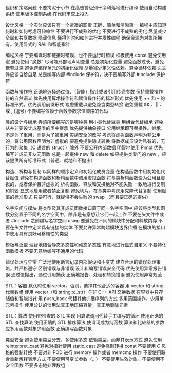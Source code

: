 组织和策略问题
    不要拘泥于小节
    在高告警级别干净利落地进行编译
    使用自动构建系统
    使用版本控制系统
    在代码审查上投入

设计风格
    一个实体应该只有一个紧凑的职责
    正确、简单和清晰第一
    编程中应知道何时和如何考虑可伸缩性
    不要进行不成熟的优化
    不要进行不成熟的劣化
    尽量减少全局和共享数据
    隐藏信息
    懂得何时和如何进行并发性编程
    确保资源为对象所拥有。使用显式的 RAII 和智能指针

编程风格
    宁要编译时和链接时错误，也不要运行时错误
    积极使用 const
    避免使用宏
    避免使用 “魔数”
    尽可能局部地声明变量
    总是初始化变量
    避免函数过长，避免嵌套过深
    避免跨编译单元的初始化依赖
    尽量减少定义性依赖。避免循环依赖
    头文件应该自给自足
    总是编写内部 #include 保护符，决不要编写外部 #include 保护符

函数与操作符
    正确地选择通过值、（智能）指针或者引用传递参数
    保持重载操作符的自然语义
    优先使用算术操作符和赋值操作符的标准形式
    优先使用 ++ 和 – 的标准形式。优先调用前缀形式
    考虑重载以避免隐含类型转换
    避免重载 && 、|| 、或 , (逗号)
    不要编写依赖于函数参数求值顺序的代码

类的设计与继承
    弄清所要编写的是哪种类
    用小类代替巨类
    用组合代替继承
    避免从并非要设计成基类的类中继承
    优先提供抽象接口
    公用继承即可替换性。继承，不是为了重用，而是为了被重用
    实施安全的改写
    考虑将虚拟函数声明为非公用的，将公用函数声明为非虚拟的
    要避免提供隐式转换
    将数据成员设为私有的，无行为的聚集（C 语言的 struct ）除外
    不要公开内部数据
    明智地使用 Pimpl
    优先编写非成员非友元函数
    总是一起提供 new 和 delete
    如果提供类专门的 new ，应该提供所有标准形式（普通、就地和不抛出）

构造、析构与复制
    以同样的顺序定义和初始化成员变量
    在构造函数中用初始化代替赋值
    避免在构造函数和析构函数中调用虚拟函数
    将基类析构函数设为公用且虚拟的，或者保护且非虚拟的
    析构函数、释放和交换绝对不能失败
    一致地进行复制和销毁
    显式地启用或者禁止复制
    避免切片。在基类中考虑用克隆代替复制
    使用赋值的标准形式
    只要可行，就提供不会失败的 swap （而且要正确的提供）

名字空间与模块
    将类型及其非成员函数接口置于同一名字空间中
    应该将类型和函数分别置于不同的名字空间中，除非是有意想让它们一起工作
    不要在头文件中或者 #include 之前编写名字空间 using
    要避免在不同的模块中分配和释放内存
    不要在头文件中定义具有链接的实体
    不要允许异常跨越模块边界传播
    在模块的接口中使用具有良好可移植性的类型

模板与泛型
    理智地结合静态多态性和动态多态性
    有意地进行显式自定义
    不要特化函数模板
    不要无意地编写不通用的代码

错误处理与异常
    广泛地使用断言记录内部假设和不变式
    建立合理的错误处理策略，并严格遵守
    区别错误与非错误
    设计和编写错误安全代码
    优先使用异常报告错误
    通过值抛出，通过引用捕获
    正确地报告、处理和转换错误
    避免使用异常规范

STL：容器
    默认时使用 vector。否则，选择其他合适的容器
    用 vector 和 string 代替数组
    使用 vector（和 string::c_str）与非 C++ API 交换数据
    在容器中只存储值和智能指针
    用 push_back 代替其他扩展序列的方式
    多用范围操作，少用单元素操作
    使用公认的惯用法真正地压缩容量，真正地删除元素

STL：算法
    使用带检查的 STL 实现
    用算法调用代替手工编写的循环
    使用正确的 STL 查找算法
    使用正确的 STL 排序算法
    使谓词成为纯函数
    算法和比较器的参数应多用函数对象少用函数
    正确编写函数对象

类型安全
    避免使用类型分支，多使用多态
    依赖类型，而非其表示方式
    避免使用 reinterpret_cast
    避免对指针使用 static_cast
    避免强制转换 const
    不要使用 C 风格的强制转换
    不要对非 POD 进行 memory 操作或者 memcmp 操作
    不要使用联合重新解释表示方式
    不要使用可变长参数（…）
    不要使用失效对象。不要使用不安全函数
    不要多态地处理数组